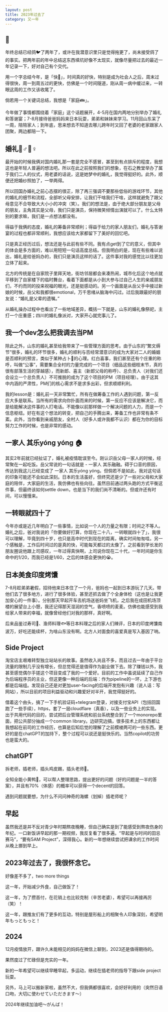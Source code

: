 ```yaml
---
layout: post
title: 2023年过去了
category: 又一年
---
```




## 🚀

年终总结已经鸽🐦了两年了，或许在我潜意识里只是觉得拖更了，尚未接受鸽了的事实。把两年前的年中总结这东西填坑好像不太现实，就像尽量把过去的最近一年记录一下，好对自己有个交代。



用一个字总结今年，是「快🚀」，时间真的好快，特别是成为社会人之后，周末过得很快，周一到周五过的更快，仿佛是一个时间隧道，刚从周一病中缓过来，一转眼这周的工作又该收尾了。



倘若用一个关键词总结，我想是「家庭👪」。

今年做了事情都围绕着「家庭」这个话题展开，4-5月在国内两地分别举办了婚礼和答谢宴；7-8月接待爸爸妈妈来日本玩耍，弟弟和妹妹来学习。11月回山东呆了一周，陪陪家人；到年底，思来想去不知道去哪儿跨年时又回了老婆的老家跟家人团聚，两边都陪一下。



## 婚礼🤵♂️👰♀️

最开始的时候我俩对国内婚礼那一套是完全不感冒，甚至到有点排斥的程度，我想这也是年轻人普遍的想法吧。所以在此之前按照我们的想象，在石之教堂举办了属于我们二人的仪式，用老婆的话说，这是她梦中的婚礼，我觉得挺好的。此外，顺便还把婚纱照拍了，一举两得。



所以回国办婚礼之前心态摆的很正，除了再三强调不要那些低俗的游戏环节，其他的婚礼的细节和流程，全部听父母安排，让我们干啥我们干啥，这样就避免了跟父母意见不合导致大大小小的冲突（笑）。我们的想法是，由于绝大部分朋友是父母的朋友，主角其实是父母，我们只是演员，保持微笑倾情出演就可以了。什么太特别的要求嘛，我们是一点想法都没有。



得益于我俩的态度，婚礼的筹备非常顺利；得益于给力的家人朋友们，婚礼与答谢宴的过程也都非常顺利，我想应该给大家都留下了美好的回忆吧。



只是真正经历过后，想法还是与此前有些不同。我有点get到了它的意义，但其中的体会是多方面的，难以用短短一句话高度总结。但我明白的是，现在有些难以说出，婚礼是给爸妈办的，我们只是演员这样的话了。这件事对我的感觉比以往更加立体了起来。



北方的传统是在自家院子里拜天地，街坊邻居都会来凑热闹，城市化后这个地点就平移到了自家楼下的临时舞台，看着下面都是从小到大参与过自己人生的亲戚朋友们，不约而同的投来祝福的眼光，还是挺感动的。另一个画面是从岳父手中接过新娘的时候，岳父和我都很emotional，万千思绪从脑海中闪过。过后我跟最好的朋友说：“婚礼是父辈的遗嘱。”



从婚礼操办过程中也看出了一些地域差异，概括一下就是，山东的婚礼像祭祀，主打一个庄重感；四川的婚礼像派对，大家开心就完事儿了。



## 我一个dev怎么把我调去当PM

除此之外，山东的婚礼甚至给我带来了一些管理方面的思考。由于山东的“繁文缛节”很多，婚礼的环节很多，婚礼的顺利与否经常潜意识的成为大家对二人的婚姻是否顺利的预言，类似于某种占卜🔮的心理。红白喜事，我们甚至还有个庄重的称呼，叫做“公事”，需要集合全村的力量完成的一个项目（细品这些细枝末节，真的很有部落生活的穿越感），而新郎、喜主（新郎父母的称呼）、总负责人（对我们还会设立一个总负责人）不可推脱的成为了这个项目的PM（项目经理）。由于这其中内涵的严肃性，PM们的核心需求不是求多出彩，但求顺顺利利。



我的lesson是：婚礼前一天非常繁忙，所有在做筹备工作的人遇到问题，第一反应大多是联系。当所有的需求向你扑面而来的时候，第一反应不应该是解决它，而是给能解决这件事的人打电话。不能像以前那样做一个解决问题的人力，而是一个信息枢纽。好在有这个想法的转变，把自己的手腾出来，筹备工作也非常有条不紊。此外，当你看到亲戚朋友，全村人（好多人或许我都不认识）都在为你的目标努力工作的时候，也是非常的感动。



## 一家人 其乐yóng yóng 🏠

其实2年前就已经扯证了，婚礼被疫情耽误至今。刚认识岳父母一家人的时候，经常聚在一起吃饭。岳父常说的一句话就是 - 一家人 其乐融融。碍于口音的原因，传达到我这儿已经变成了 一家人 其乐yóng yóng。但倘若不是如此，我对这句话的印象可能还不会如此深刻。日本的生活虽好，但终究还是少了一些对父母和大家庭的陪伴，大家庭的生活，我仿佛也有些向往。虽然目前通过两头跑的方式平衡这件事，但最终该如何settle down，也是当下的我们尚不清晰的。但或许还有时间，可以慢慢来。



## 一转眼就四十了

今年亦或是近几年明白了一些事情，比如说一个人的力量之有限；时间之不等人。婚礼之后，爸对我说的「你要做好打算，你现在二十八，一转眼就四十了」，我很可以理解，毕竟到四十岁，也只是高中时代到现在的距离，确实时间匆匆哇。另一个感触是，工作后时间过的是真的快，可能每天都过的太像了。之前看到学长发的朋友圈说他跟上司感叹，一年过得真快啊，上司说你现在二十代，一年时间是你生命中的1/20，而我已经是1/60，之后的体感会更快的😭。



## 日本美食印度烤馕

7-8月趁弟弟暑假，招待他来日本住了一个月，爸妈也一起到日本游玩了几天。带他们去了很多地方，进行了很多体验，甚至还抓去做了个全身体检（这也是让我更加安心的一件事）。分别那天早起开车去机场送爸妈坐飞机，之后我在成田机场顶楼的展望台上小憩，我还记得那天湿润的空气，香喷喷的麦麦。仿佛也能感受到我给家人带来的幸福，就像曾经他们对我的那样，真好啊。



后来品鉴过寿司🍣、渔师料理🐟等日本料理之后的家人们辣评，日本的印度烤馕南波万，好吃还能续杯，为啥山东没有啊。北方人对面食的喜爱真是写入基因了呐。



## Side Project

淘宝店主艰难转型独立站站长的故事。虽然收入尚且不多，而且过去一年由于平台流量的限制几乎没有增长，但总觉得还是值得作为副业做下去。除了赚钱以外，我甚至感觉偶尔手搓这个项目变成了我的一个爱好。目前的工作中虽说延续了自己作为后端程序员的主业，但这更像一种后端的后端：作为pipeline的一环，上下游也都是后端组。发现自己还是对更加user-facing的后端开发抱有兴趣（说人话：写网站），所以目前的项目利益驱动和兴趣爱好对半开，我觉得挺好的。



借着这个由头，搞了一下手机验证码+telegram登录，对接支付宝API（包括回国跑了一些手续），https，套了一层cloudflare（真香），以及一些业务上的实现。出于共用代码的目的，尝试把后台管理系统和前台系统整合到了一个monorepo里面，把公共部分抽成一个common library。边研究边搞，很多技术上的东西都让我想起在前司的工作经历，也算是后知后觉的理解了之前模棱两可的一些东西。更好的是在chatGPT的加持下，整个过程可以说还是挺快乐的。当然copilot的功劳也是蛮大的。



## chatGPT

拆老师，插老师，插头鸡皮踢，插头老师🔌。

全知全能小黄鸭🦆，可以帮人整理思路，提出更好的问题（好的问题是一半的答案），并且有70%（体感）的概率可以获得一个decent的回答。

遇到问题就要想，为什么不问问神奇的海螺（划掉）插老师呢？



## 早起

虽然我还是并不反对青少年时期熬夜晚睡，但自己确实是到了能感受到熬夜伤身的年纪。一口新饭讲早起的那一期视频，我反复看了很多遍。“早起是与时间的田忌赛马”，“要有5AM Project”，深得我心。新的一年想继续尝试把课余的工作时间从晚上挪到早上。



## 2023年过去了，我很怀念它。

好像差不多了，two more things

这一年，开始减少外食，自己做饭了！

这一年，为了攒首付，在花销上也比较克制（辛苦老婆），希望可以再接再厉（笑）！

这一年，跟推友们有了更多的互动，特别是屋形船上的相聚令人印象深刻，希望明年もっともっと！



## 2024

12月疫情放开，跟许久未能相见的妈妈在微信上聊到，2023还是值得期待的。

果然度过了忙碌但是充实的一年。

新的一年希望可以继续早睡早起，多运动，继续在插老师的指导下跟side project玩耍。

另外，马上可以搬新家啦，虽然不大，但我俩都很喜欢，会好好利用的（突然日语口吻，大切に使わせていただきます〜）



2024年继续加油吧～がんば！



















